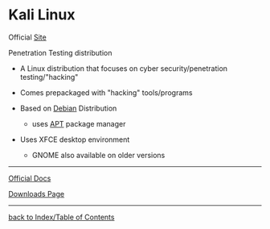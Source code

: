 # Kali Linux

Official [Site](https://www.kali.org/)

Penetration Testing distribution

* A Linux distribution that focuses on cyber security/penetration testing/"hacking"

* Comes prepackaged with "hacking" tools/programs

* Based on [Debian](Debian.md) Distribution

    - uses [APT](APT.md) package manager

* Uses XFCE desktop environment

    - GNOME also available on older versions

---

[Official Docs](https://www.kali.org/docs/)

[Downloads Page](https://www.kali.org/downloads/)

---

[back to Index/Table of Contents](index.md)
